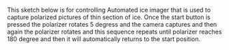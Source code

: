 This sketch below is for controlling Automated ice imager that is used to capture polarized pictures of thin section of ice. Once the start button is pressed the polarizer rotates 5 degress and the camera captures and then again the polarizer rotates and 
this sequence repeats until polarizer reaches 180 degree and then it will automatically  returns to the start position. 
